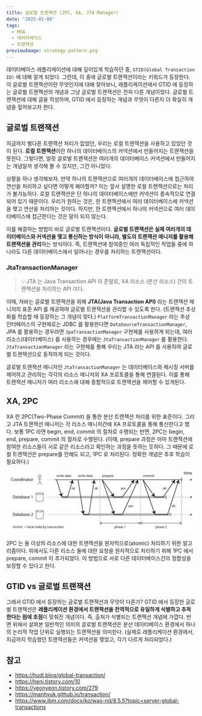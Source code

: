 ```yaml
---
title: 글로벌 트랜잭션 (2PC, XA, JTA Manager)
date: "2025-01-08"
tags:
  - MSA
  - 데이터베이스
  - 트랜잭션
previewImage: strategy-pattern.png
---
```


데이터베이스 레플리케이션에 대해 깊이있게 학습하던 중, `GTID(Global Transaction ID)` 에 대해 알게 되었다. 그런데, 이 중에 글로벌 트랜잭션이라는 키워드가 등장한다. 이 글로벌 트랜잭션이란 무엇인지에 대해 찾아보니, 레플리케이션에서 GTID 에 등장하는 글로벌 트랜잭션의 개념과 그냥 글로벌 트랜잭션은 전혀 다른 개념이었다. 글로벌 트랜잭션에 대해 글을 작성하며, GTID 에서 등장하는 개념과 무엇이 다른지 더 확실히 개념을 짚어보고자 한다.

## 글로벌 트랜잭션

지금까지 별다른 트랜잭션 처리가 없었던, 우리는 로컬 트랜잭션을 사용하고 있었던 것이 된다. **로컬 트랜잭션**이란 하나의 데이터베이스의 커넥션에서 만들어지는 트랜잭션을 뜻한다. 그렇다면, 얼핏 글로벌 트랜잭션은 여러개의 데이터베이스 커넥션에서 만들어지는 개념일까 생각해 볼 수 있지만, 그건 아니었다.

상황을 하나 생각해보자. 만약 하나의 트랜잭션으로 여러개의 데이터베이스에 접근하여 연산을 처리하고 싶다면 어떻게 해야할까? 이는 앞서 설명한 로컬 트랜잭션으로는 처리가 불가능하다. 로컬 트랜잭션은 단 하나의 데이터베이스에만 커넥션이 종속적으로 연결되어 있기 때문이다. 우리가 원하는 것은, 한 트랜잭션에서 여러 데이터베이스에 커넥션을 맺고 연산을 처리하는 것이다. 하지만, 한 트랜잭션에서 하나의 커넥션으로 여러 데이터베이스에 접근한다는 것은 말이 되지 않는다.

이를 해결하는 방법이 바로 글로벌 트랜잭션이다. **글로벌 트랜잭션은 실제 여러개의 데이터베이스와 커넥션을 맺고 통신하는 방식이 아니라, 별도의 트랜잭션 매니저를 활용해 트랜잭션을 관리**하는 방식이다. 즉, 트랜잭션에 참여중인 여러 독립적인 작업들 중에 하나라도 다른 데이터베이스에서 일어나는 경우를 처리하는 트랜잭션이다.

### JtaTransactionManager

> 💡 JTA 는 Java Transaction API 의 준말로, XA 리소스 (분산 리소스) 간의 트랜잭션을 처리하는 API 이다.

이때, 자바는 글로벌 트랜잭션을 위해 **JTA(Java Transaction API)** 라는 트랜잭션 매니저의 표준 API 를 제공하여 글로벌 트랜잭션을 관리할 수 있도록 한다. (트랜잭션 추상화를 학습할 때 등장하는 그 개념이 맞다.) `PlatformTransactionManager` 라는 추상 인터페이스의 구현체로는 JDBC 를 활용한다면 `DataSourceTransactionManager`, JPA 를 활용하는 경우라면 `JpaTransactionManager` 구현체를 사용하게 되는데, 여러 리소스(데이터베이스) 를 사용하는 경우에는 `JtaTransactionManager` 를 활용한다. `JtaTransactionManager` 라는 구현체를 통해 우리는 JTA 라는 API 를 사용하여 글로벌 트랜잭션으로 동작하게 되는 것이다.

글로벌 트랜잭션 매니저인 `JtaTransactionManager` 는 데이터베이스와 메시징 서버를 제어하고 관리하는 각각의 리소스 매니저와 XA 프로토콜을 통해 연결된다. 이를 통해 트랜잭션 매니저가 여러 리소스에 대해 종합적으로 트랜잭션을 제어할 수 있게된다.

## XA, 2PC

XA 란 2PC(Two-Phase Commit) 을 통한 분산 트랜잭션 처리를 위한 표준이다. 그리고 JTA 트랜잭션 매니저는 각 리소스 매니저간에 XA 프로토콜을 통해 통신한다고 했다. 보통 1PC 라면 begin, end, commit 의 절차로 수행되는 반면, 2PC는 begin, end, prepare, commit 의 절차로 수행된다. (이때, prepare 과정은 아마 트랜잭션에 참여한 리소스들이 서로 같은 리소스라고 확인하는 과정을 뜻하는 듯하다. 그 때문에 로컬 트랜잭션은 prepare를 안해도 되고, 1PC 로 처리된다. 정확한 개념은 추후 학습이 필요하다.)

![alt text](image.png)

2PC 는 둘 이상의 리소스에 대한 트랜잭션을 원자적으로(atomic) 처리하기 위한 알고리즘이다. 위에서도 다른 리소스 둘에 대한 요청을 원자적으로 처리하기 위해 1PC 에서 prepare, commit 이 추가되었다. 이 방법으로 서로 다른 데이터베이스간의 정합성을 보장할 수 있다고 한다.

## GTID vs 글로벌 트랜잭션

그래서 GTID 에서 등장하는 글로벌 트랜잭션과 무엇이 다른가? GTID 에서 등장한 글로벌 트랜잭션은 **레플리케이션 환경에서 트랜잭션을 전역적으로 유일하게 식별하고 추적한다는 점에 초점**이 맞춰진 개념이다. 즉, 출처가 식별되는 트랜잭션 개념에 가깝다. 반면 위에서 살펴본 일반적인 의미의 글로벌 트랜잭션은 분산 데이터베이스 환경에서 하나의 논리적 작업 단위로 실행되는 트랜잭션을 의미한다. (실제로 레플리케이션 환경에서, 지금까지 학습했던 트랜잭션들은 커넥션을 맺었고, 각기 다르게 처리되었다.)

## 참고

- https://hudi.blog/global-transaction/
- https://heni.tistory.com/10
- https://yeonyeon.tistory.com/279
- https://manhyuk.github.io/transaction/
- https://www.ibm.com/docs/ko/was-nd/8.5.5?topic=server-global-transactions
